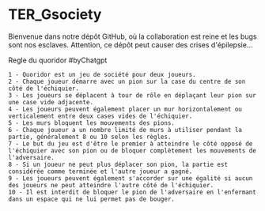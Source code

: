 # TER_Gsociety
Bienvenue dans notre dépôt GitHub, où la collaboration est reine et les bugs sont nos esclaves. Attention, ce dépôt peut causer des crises d'épilepsie...

Regle du quoridor #byChatgpt

    1 - Quoridor est un jeu de société pour deux joueurs.
    2 - Chaque joueur démarre avec un pion sur la case du centre de son côté de l'échiquier.
    3 - Les joueurs se déplacent à tour de rôle en déplaçant leur pion sur une case vide adjacente.
    4 - Les joueurs peuvent également placer un mur horizontalement ou verticalement entre deux cases vides de l'échiquier.
    5 - Les murs bloquent les mouvements des pions.
    6 - Chaque joueur a un nombre limité de murs à utiliser pendant la partie, généralement 8 ou 10 selon les règles.
    7 - Le but du jeu est d'être le premier à atteindre le côté opposé de l'échiquier avec son pion ou de bloquer complètement les mouvements de l'adversaire.
    8 - Si un joueur ne peut plus déplacer son pion, la partie est considérée comme terminée et l'autre joueur a gagné.
    9 - Les joueurs peuvent également s'accorder sur une égalité si aucun des joueurs ne peut atteindre l'autre côté de l'échiquier.
    10 - Il est interdit de bloquer le pion de l'adversaire en l'enfermant dans un espace qui ne lui permet pas de bouger.
